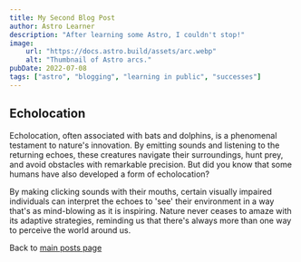 ```yaml
---
title: My Second Blog Post
author: Astro Learner
description: "After learning some Astro, I couldn't stop!"
image:
    url: "https://docs.astro.build/assets/arc.webp"
    alt: "Thumbnail of Astro arcs."
pubDate: 2022-07-08
tags: ["astro", "blogging", "learning in public", "successes"]
---
```


## Echolocation

Echolocation, often associated with bats and dolphins, is a phenomenal testament to nature's innovation. By emitting sounds and listening to the returning echoes, these creatures navigate their surroundings, hunt prey, and avoid obstacles with remarkable precision. But did you know that some humans have also developed a form of echolocation? 

By making clicking sounds with their mouths, certain visually impaired individuals can interpret the echoes to 'see' their environment in a way that's as mind-blowing as it is inspiring. Nature never ceases to amaze with its adaptive strategies, reminding us that there's always more than one way to perceive the world around us.

Back to [main posts page](/blog/)